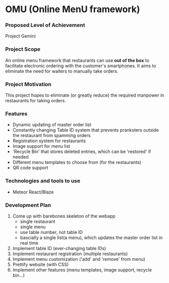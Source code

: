 # OMU (Online MenU framework)

### Proposed Level of Achievement
Project Gemini

### Project Scope
An online menu framework that restaurants can use __out of the box__ to facilitate electronic ordering with the customer's smartphones. It aims to eliminate the need for waiters to manually take orders.

### Project Motivation
This project hopes to eliminate (or greatly reduce) the required manpower in restaurants for taking orders.

### Features
* Dynamic updating of master order list
* Constantly changing Table ID system that prevents pranksters outside the restaurant from spamming orders
* Registration system for restaurants
* Image support for menu list
* 'Recycle Bin' that stores deleted entries, which can be 'restored' if needed
* Different menu templates to choose from (for the restaurants)
* QR code support

### Technologies and tools to use
* Meteor React/Blaze

### Development Plan
1. Come up with barebones skeleton of the webapp
    * single restaurant
    * single menu
    * use table number, not table ID
	* bascially a single list(a menu), which updates the master order list in real time
2. Implement table ID (ever-changing table IDs)
3. Implement restaurant registration (multiple restaurants)
4. Implement menu customization ('add' and 'remove' from menu)
5. Prettify website (with CSS)
5. Implement other features (menu templates, image support, recycle bin...)
